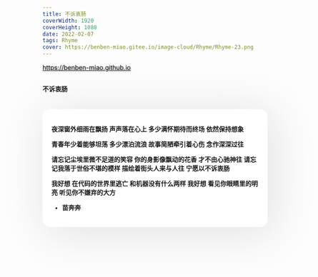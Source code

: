 ```yaml
---
title: 不诉衷肠
coverWidth: 1920
coverHeight: 1080
date: 2022-02-07
tags: Rhyme
cover: https://benben-miao.gitee.io/image-cloud/Rhyme/Rhyme-23.png
---
```


<!-- <div style="background-color: #eeeeee; width: 120px; padding:5px 20px; border-radius: 3px;">Read More</div> -->
<!-- more -->

<div class="card">
  <a href="https://benben-miao.github.io" style="text-shadow: 1px 1px 3px #888;">https://benben-miao.github.io</a>
</div>

## 
#### 不诉衷肠
<br/>
<div class="rhyme">

夜深窗外细雨在飘扬
声声落在心上
多少满怀期待而终场
依然保持想象

青春年少着能够坦荡
多少漂泊流浪
故事简陋牵引着心伤
念作深深过往

请忘记尘埃里微不足道的笑容
你的身影像飘动的花香
才不由心驰神往
请忘记我落于世俗不堪的模样
描绘着街头人来与人往
宁愿以不诉衷肠

我好想
在代码的世界里逃亡
和机器没有什么两样
我好想
看见你眼睛里的明亮
听见你不嫌弃的大方

- 苗奔奔
</div>

<style>
.rhyme {
  border-radius: 17px;
  background: #ffffff;
  box-shadow:  9px 9px 100px #dedede,
              -9px -9px 100px #ffffff;
  padding: 20px;
  font-family: 'YouYuan';
  font-weight: bold;
  font-size: 1.0em;
}
</style>
